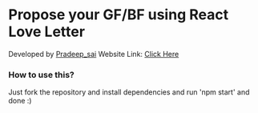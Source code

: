# Propose your GF/BF using React Love Letter

Developed by [Pradeep_sai](https://www.instagram.com/pradeepsai799/)
Website Link: [Click Here](https://react-love-letter.vercel.app)

### How to use this?
Just fork the repository and install dependencies and run 'npm start' and done :)
